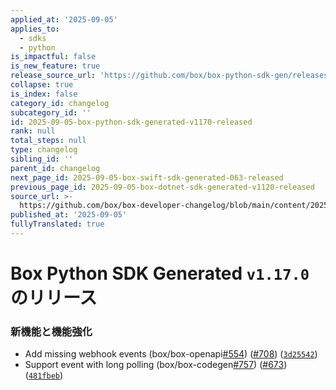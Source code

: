 ```yaml
---
applied_at: '2025-09-05'
applies_to:
  - sdks
  - python
is_impactful: false
is_new_feature: true
release_source_url: 'https://github.com/box/box-python-sdk-gen/releases/tag/v1.17.0'
collapse: true
is_index: false
category_id: changelog
subcategory_id: ''
id: 2025-09-05-box-python-sdk-generated-v1170-released
rank: null
total_steps: null
type: changelog
sibling_id: ''
parent_id: changelog
next_page_id: 2025-09-05-box-swift-sdk-generated-063-released
previous_page_id: 2025-09-05-box-dotnet-sdk-generated-v1120-released
source_url: >-
  https://github.com/box/box-developer-changelog/blob/main/content/2025/09-05-box-python-sdk-generated-v1170-released.md
published_at: '2025-09-05'
fullyTranslated: true
---
```

# Box Python SDK Generated `v1.17.0`のリリース

### 新機能と機能強化

* Add missing webhook events (box/box-openapi[#554][1]) ([#708][2]) ([`3d25542`][3])
* Support event with long polling (box/box-codegen[#757][4]) ([#673][5]) ([`481fbeb`][6])

[1]: https://github.com/box/box-python-sdk-gen/issues/554

[2]: https://github.com/box/box-python-sdk-gen/issues/708

[3]: https://github.com/box/box-python-sdk-gen/commit/3d2554239b0bede7a3158cf88913592643c3e22b

[4]: https://github.com/box/box-python-sdk-gen/issues/757

[5]: https://github.com/box/box-python-sdk-gen/issues/673

[6]: https://github.com/box/box-python-sdk-gen/commit/481fbeb1412ecc137c0090dd4b37fe9ad75db6b0

